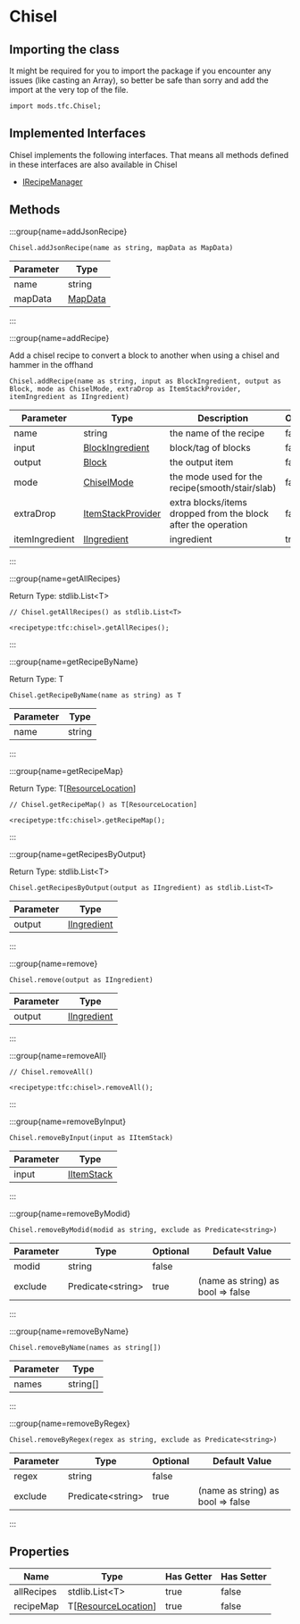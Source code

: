 # Chisel

## Importing the class

It might be required for you to import the package if you encounter any issues (like casting an Array), so better be safe than sorry and add the import at the very top of the file.
```zenscript
import mods.tfc.Chisel;
```


## Implemented Interfaces
Chisel implements the following interfaces. That means all methods defined in these interfaces are also available in Chisel

- [IRecipeManager](/vanilla/api/recipe/manager/IRecipeManager)

## Methods

:::group{name=addJsonRecipe}

```zenscript
Chisel.addJsonRecipe(name as string, mapData as MapData)
```

| Parameter |                 Type                 |
|-----------|--------------------------------------|
| name      | string                               |
| mapData   | [MapData](/vanilla/api/data/MapData) |


:::

:::group{name=addRecipe}

Add a chisel recipe to convert a block to another when using a chisel and hammer in the offhand

```zenscript
Chisel.addRecipe(name as string, input as BlockIngredient, output as Block, mode as ChiselMode, extraDrop as ItemStackProvider, itemIngredient as IIngredient)
```

|   Parameter    |                            Type                             |                          Description                          | Optional |
|----------------|-------------------------------------------------------------|---------------------------------------------------------------|----------|
| name           | string                                                      | the name of the recipe                                        | false    |
| input          | [BlockIngredient](/mods/TFCTweaker/Api/BlockIngredient)     | block/tag of blocks                                           | false    |
| output         | [Block](/vanilla/api/block/Block)                           | the output item                                               | false    |
| mode           | [ChiselMode](/mods/TFCTweaker/Api/Expansion/ChiselMode)     | the mode used for the recipe(smooth/stair/slab)               | false    |
| extraDrop      | [ItemStackProvider](/mods/TFCTweaker/Api/ItemStackProvider) | extra blocks/items dropped from the block after the operation | false    |
| itemIngredient | [IIngredient](/vanilla/api/ingredient/IIngredient)          | ingredient                                                    | true     |


:::

:::group{name=getAllRecipes}

Return Type: stdlib.List&lt;T&gt;

```zenscript
// Chisel.getAllRecipes() as stdlib.List<T>

<recipetype:tfc:chisel>.getAllRecipes();
```

:::

:::group{name=getRecipeByName}

Return Type: T

```zenscript
Chisel.getRecipeByName(name as string) as T
```

| Parameter |  Type  |
|-----------|--------|
| name      | string |


:::

:::group{name=getRecipeMap}

Return Type: T[[ResourceLocation](/vanilla/api/resource/ResourceLocation)]

```zenscript
// Chisel.getRecipeMap() as T[ResourceLocation]

<recipetype:tfc:chisel>.getRecipeMap();
```

:::

:::group{name=getRecipesByOutput}

Return Type: stdlib.List&lt;T&gt;

```zenscript
Chisel.getRecipesByOutput(output as IIngredient) as stdlib.List<T>
```

| Parameter |                        Type                        |
|-----------|----------------------------------------------------|
| output    | [IIngredient](/vanilla/api/ingredient/IIngredient) |


:::

:::group{name=remove}

```zenscript
Chisel.remove(output as IIngredient)
```

| Parameter |                        Type                        |
|-----------|----------------------------------------------------|
| output    | [IIngredient](/vanilla/api/ingredient/IIngredient) |


:::

:::group{name=removeAll}

```zenscript
// Chisel.removeAll()

<recipetype:tfc:chisel>.removeAll();
```

:::

:::group{name=removeByInput}

```zenscript
Chisel.removeByInput(input as IItemStack)
```

| Parameter |                    Type                    |
|-----------|--------------------------------------------|
| input     | [IItemStack](/vanilla/api/item/IItemStack) |


:::

:::group{name=removeByModid}

```zenscript
Chisel.removeByModid(modid as string, exclude as Predicate<string>)
```

| Parameter |          Type           | Optional |           Default Value           |
|-----------|-------------------------|----------|-----------------------------------|
| modid     | string                  | false    |                                   |
| exclude   | Predicate&lt;string&gt; | true     | (name as string) as bool => false |


:::

:::group{name=removeByName}

```zenscript
Chisel.removeByName(names as string[])
```

| Parameter |   Type   |
|-----------|----------|
| names     | string[] |


:::

:::group{name=removeByRegex}

```zenscript
Chisel.removeByRegex(regex as string, exclude as Predicate<string>)
```

| Parameter |          Type           | Optional |           Default Value           |
|-----------|-------------------------|----------|-----------------------------------|
| regex     | string                  | false    |                                   |
| exclude   | Predicate&lt;string&gt; | true     | (name as string) as bool => false |


:::


## Properties

|    Name    |                             Type                              | Has Getter | Has Setter |
|------------|---------------------------------------------------------------|------------|------------|
| allRecipes | stdlib.List&lt;T&gt;                                          | true       | false      |
| recipeMap  | T[[ResourceLocation](/vanilla/api/resource/ResourceLocation)] | true       | false      |


